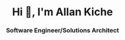 <h1 align="center">Hi 👋, I'm Allan Kiche</h1>
<h3 align="center">Software Engineer/Solutions Architect  </h3>

